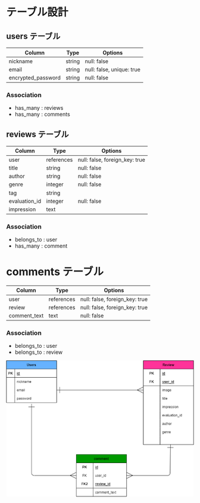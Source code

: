 # テーブル設計

## users テーブル

| Column             | Type   | Options     |
|--------------------|--------|-------------|
| nickname           | string | null: false |
| email              | string | null: false, unique: true |
| encrypted_password | string | null: false |

### Association

- has_many : reviews
- has_many : comments

## reviews テーブル

| Column             | Type       | Options     |
|--------------------|------------|-------------|
| user               | references | null: false, foreign_key: true |
| title              | string     | null: false |
| author             | string     | null: false |
| genre              | integer    | null: false |
| tag                | string     |             |
| evaluation_id      | integer    | null: false |
| impression         | text       |             |

### Association

- belongs_to : user
- has_many : comment

# comments テーブル

| Column             | Type       | Options     |
|--------------------|------------|-------------|
| user               | references | null: false, foreign_key: true |
| review             | references | null: false, foreign_key: true |
| comment_text       | text       | null: false |

### Association

- belongs_to : user
- belongs_to : review

![ER図(BOOK_SHARE)](./app/assets/images/book_share.png)